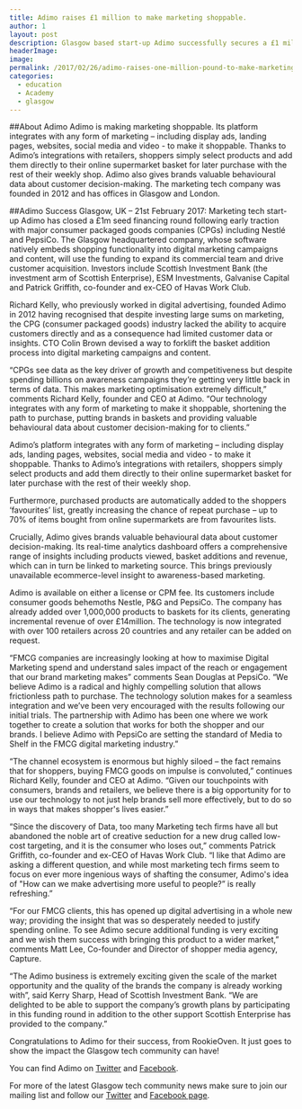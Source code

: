 ```yaml
---
title: Adimo raises £1 million to make marketing shoppable.
author: 1
layout: post
description: Glasgow based start-up Adimo successfully secures a £1 million seed for marketing commerce platform that drives impulse purchases for FMCGs.
headerImage:
image:
permalink: /2017/02/26/adimo-raises-one-million-pound-to-make-marketing-shoppable
categories:
  - education
  - Academy
  - glasgow
---
```

##About Adimo
Adimo is making marketing shoppable. Its platform integrates with any form of marketing – including display ads, landing pages, websites, social media and video - to make it shoppable. Thanks to Adimo’s integrations with retailers, shoppers simply select products and add them directly to their online supermarket basket for later purchase with the rest of their weekly shop. Adimo also gives brands valuable behavioural data about customer decision-making. The marketing tech company was founded in 2012 and has offices in Glasgow and London.

##Adimo Success
Glasgow, UK – 21st February 2017: Marketing tech start-up Adimo has closed a £1m seed financing round following early traction with major consumer packaged goods companies (CPGs) including Nestlé and PepsiCo. The Glasgow headquartered company, whose software natively embeds shopping functionality into digital marketing campaigns and content, will use the funding to expand its commercial team and drive customer acquisition. Investors include Scottish Investment Bank (the investment arm of Scottish Enterprise), ESM Investments, Galvanise Capital and Patrick Griffith, co-founder and ex-CEO of Havas Work Club.

Richard Kelly, who previously worked in digital advertising, founded Adimo in 2012 having recognised that despite investing large sums on marketing, the CPG (consumer packaged goods) industry lacked the ability to acquire customers directly and as a consequence had limited customer data or insights. CTO Colin Brown devised a way to forklift the basket addition process into digital marketing campaigns and content.

“CPGs see data as the key driver of growth and competitiveness but despite spending billions on awareness campaigns they’re getting very little back in terms of data. This makes marketing optimisation extremely difficult,” comments Richard Kelly, founder and CEO at Adimo. “Our technology integrates with any form of marketing to make it shoppable, shortening the path to purchase, putting brands in baskets and providing valuable behavioural data about customer decision-making for to clients.”

Adimo’s platform integrates with any form of marketing – including display ads, landing pages, websites, social media and video - to make it shoppable. Thanks to Adimo’s integrations with retailers, shoppers simply select products and add them directly to their online supermarket basket for later purchase with the rest of their weekly shop.

Furthermore, purchased products are automatically added to the shoppers ‘favourites’ list, greatly increasing the chance of repeat purchase – up to 70% of items bought from online supermarkets are from favourites lists.

Crucially, Adimo gives brands valuable behavioural data about customer decision-making. Its real-time analytics dashboard offers a comprehensive range of insights including products viewed, basket additions and revenue, which can in turn be linked to marketing source. This brings previously unavailable ecommerce-level insight to awareness-based marketing.

Adimo is available on either a license or CPM fee. Its customers include consumer goods behemoths Nestle, P&G and PepsiCo. The company has already added over 1,000,000 products to baskets for its clients, generating incremental revenue of over £14million. The technology is now integrated with over 100 retailers across 20 countries and any retailer can be added on request.

“FMCG companies are increasingly looking at how to maximise Digital Marketing spend and understand sales impact of the reach or engagement that our brand marketing makes” comments Sean Douglas at PepsiCo. “We believe Adimo is a radical and highly compelling solution that allows frictionless path to purchase. The technology solution makes for a seamless integration and we’ve been very encouraged with the results following our initial trials. The partnership with Adimo has been one where we work together to create a solution that works for both the shopper and our brands. I believe Adimo with PepsiCo are setting the standard of Media to Shelf in the FMCG digital marketing industry.”

“The channel ecosystem is enormous but highly siloed – the fact remains that for shoppers, buying FMCG goods on impulse is convoluted,” continues Richard Kelly, founder and CEO at Adimo. “Given our touchpoints with consumers, brands and retailers, we believe there is a big opportunity for to use our technology to not just help brands sell more effectively, but to do so in ways that makes shopper's lives easier.”

“Since the discovery of Data, too many Marketing tech firms have all but abandoned the noble art of creative seduction for a new drug called low-cost targeting, and it is the consumer who loses out,” comments Patrick Griffith, co-founder and ex-CEO of Havas Work Club. “I like that Adimo are asking a different question, and while most marketing tech firms seem to focus on ever more ingenious ways of shafting the consumer, Adimo's idea of "How can we make advertising more useful to people?” is really refreshing.”

“For our FMCG clients, this has opened up digital advertising in a whole new way; providing the insight that was so desperately needed to justify spending online. To see Adimo secure additional funding is very exciting and we wish them success with bringing this product to a wider market,” comments Matt Lee, Co-founder and Director of shopper media agency, Capture.

“The Adimo business is extremely exciting given the scale of the market opportunity and the quality of the brands the company is already working with”, said Kerry Sharp, Head of Scottish Investment Bank. “We are delighted to be able to support the company’s growth plans by participating in this funding round in addition to the other support Scottish Enterprise has provided to the company.”

Congratulations to Adimo for their success, from RookieOven. It just goes to show the impact the Glasgow tech community can have!

You can find Adimo on [Twitter](https://twitter.com/getadimo?ref_src=twsrc%5Egoogle%7Ctwcamp%5Eserp%7Ctwgr%5Eauthor) and [Facebook](https://www.facebook.com/getadimo/?fref=ts).

For more of the latest Glasgow tech community news make sure to join our mailing list and follow our [Twitter](https://twitter.com/rookieoven) and [Facebook page](https://facebook.com/rookieoven).
